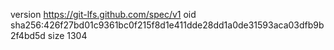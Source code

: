 version https://git-lfs.github.com/spec/v1
oid sha256:426f27bd01c9361bc0f215f8d1e411dde28dd1a0de31593aca03dfb9b2f4bd5d
size 1304
